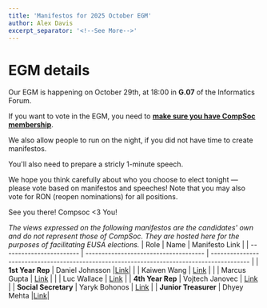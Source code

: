 ```yaml
---
title: 'Manifestos for 2025 October EGM'
author: Alex Davis
excerpt_separator: '<!--See More-->'
---
```

# EGM details
Our EGM is happening on October 29th, at 18:00 in **G.07** of the Informatics Forum.

If you want to vote in the EGM, you need to **[make sure you have CompSoc membership](https://www.eusa.ed.ac.uk/activities/view/compsoc)**.

We also allow people to run on the night, if you did not have time to create manifestos.

You'll also need to prepare a stricly 1-minute speech.

We hope you think carefully about who you choose to elect tonight — please vote based on manifestos and speeches! Note that you may also vote for RON (reopen nominations) for all positions.

See you there!
Compsoc <3 You!

_The views expressed on the following manifestos are the candidates' own and do not represent those of CompSoc. They are hosted here for the purposes of facilitating EUSA elections._
| Role                     | Name                                  | Manifesto Link                                                                             |
| ------------------------ | ------------------------------------- | ------------------------------------------------------------------------------------------ |
| **1st Year Rep**         | Daniel Johnsson |[Link](https://drive.google.com/file/d/1o4CIFfwt9_ZpCsi21Mtg5qbmNoFMowoi/view?usp=sharing)|
| | Kaiwen Wang | [Link](https://drive.google.com/file/d/1Rye4IMk4wEXO8RjyHky-dvspCb-u5_9m/view?usp=sharing) |
| | Marcus Gupta | [Link](https://drive.google.com/file/d/198l8DgiMKaAZ3LxYjJNj_mVba-2GSGEI/view?usp=sharing) |
| | Luc Wallace | [Link](https://drive.google.com/file/d/1F4GH2VCtqnxpmDg8DmzyJuFfLglMdip_/view?usp=sharing) |
| **4th Year Rep**         | Vojtech Janovec | [Link](https://drive.google.com/file/d/1NuHOB9AAQarWIQqwmGntlNp96gByEmt_/view?usp=sharing)                                                                                            |
| **Social Secretary**     | Yaryk Bohonos |  [Link](https://drive.google.com/file/d/1ttigcMy9bFzN_TU53n3koko-XBu-_RCZ/view?usp=sharing)                                                                                          |
| **Junior Treasurer**     | Dhyey Mehta |[Link](https://drive.google.com/file/d/16QMchsdYJwQZ8c0CoPSfandHrMhVKSHV/view?usp=sharing)|
